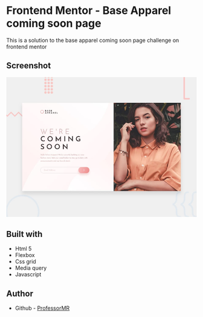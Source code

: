 # Frontend Mentor - Base Apparel coming soon page

This is a solution to the base apparel coming soon page challenge on frontend mentor

## Screenshot

![Design preview for the Base Apparel coming soon page coding challenge](./design/desktop-preview.jpg)

## Built with

- Html 5
- Flexbox
- Css grid
- Media query
- Javascript

## Author

- Github - [ProfessorMR](https://github.com/ProfessorMR/)
